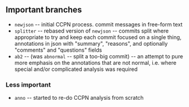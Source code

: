 ## Important branches ##

 - `newjson` -- initial CCPN process.  commit messages in free-form text
 - `splitter` -- rebased version of `newjson` -- commits split where appropriate to try and keep each commit focused on a single thing, annotations in json with "summary", "reasons", and optionally "comments" and "questions" fields
 - `ab2` -- (was `abnormal` -- split a too-big commit) -- an attempt to pure more emphasis on the annotations that are not normal, i.e. where special and/or complicated analysis was required



### Less important ###

 - `anno` -- started to re-do CCPN analysis from scratch